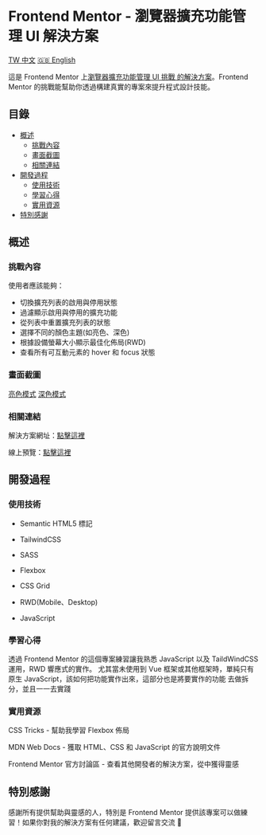# Frontend Mentor - 瀏覽器擴充功能管理 UI 解決方案

[TW 中文](README.md)
[🇬🇧 English](README-en.md)

這是 Frontend Mentor 上[瀏覽器擴充功能管理 UI 挑戰 的解決方案](https://www.frontendmentor.io/challenges/browser-extension-manager-ui-yNZnOfsMAp)。Frontend Mentor 的挑戰能幫助你透過構建真實的專案來提升程式設計技能。

## 目錄

- [概述](#概述)
  - [挑戰內容](#挑戰內容)
  - [畫面截圖](#畫面截圖)
  - [相關連結](#相關連結)
- [開發過程](#開發過程)
  - [使用技術](#使用技術)
  - [學習心得](#學習心得)
  - [實用資源](#實用資源)
- [特別感謝](#特別感謝)

## 概述

### 挑戰內容

使用者應該能夠：

- 切換擴充列表的啟用與停用狀態
- 過濾顯示啟用與停用的擴充功能
- 從列表中重置擴充列表的狀態
- 選擇不同的顏色主題(如亮色、深色)
- 根據設備螢幕大小顯示最佳化佈局(RWD)
- 查看所有可互動元素的 hover 和 focus 狀態

### 畫面截圖

[亮色模式](./assets/images/result-light.png)
[深色模式](./assets/images/result-dark.png)

### 相關連結

解決方案網址：[點擊這裡](https://your-solution-url.com)

線上預覽：[點擊這裡](https://your-live-site-url.com)

## 開發過程

### 使用技術

- Semantic HTML5 標記

- TailwindCSS

- SASS

- Flexbox

- CSS Grid

- RWD(Mobile、Desktop)

- JavaScript

### 學習心得

透過 Frontend Mentor 的這個專案練習讓我熟悉 JavaScript 以及 TaildWindCSS 運用，RWD 響應式的實作。
尤其當未使用到 Vue 框架或其他框架時，單純只有原生 JavaScript，該如何把功能實作出來，這部分也是將要實作的功能
去做拆分，並且一一去實踐

### 實用資源

CSS Tricks - 幫助我學習 Flexbox 佈局

MDN Web Docs - 獲取 HTML、CSS 和 JavaScript 的官方說明文件

Frontend Mentor 官方討論區 - 查看其他開發者的解決方案，從中獲得靈感

## 特別感謝

感謝所有提供幫助與靈感的人，特別是 Frontend Mentor 提供該專案可以做練習！如果你對我的解決方案有任何建議，歡迎留言交流 🚀
